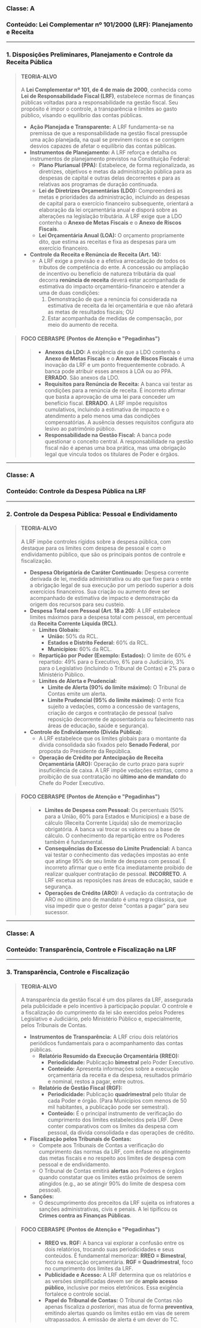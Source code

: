 ### **Classe:** A
### **Conteúdo:** Lei Complementar nº 101/2000 (LRF): Planejamento e Receita

---

### **1. Disposições Preliminares, Planejamento e Controle da Receita Pública**

> #### **TEORIA-ALVO**
> A **Lei Complementar nº 101, de 4 de maio de 2000**, conhecida como **Lei de Responsabilidade Fiscal (LRF)**, estabelece normas de finanças públicas voltadas para a responsabilidade na gestão fiscal. Seu propósito é impor o controle, a transparência e limites ao gasto público, visando o equilíbrio das contas públicas.
>
> * **Ação Planejada e Transparente:** A LRF fundamenta-se na premissa de que a responsabilidade na gestão fiscal pressupõe uma ação planejada, na qual se previnem riscos e se corrigem desvios capazes de afetar o equilíbrio das contas públicas.
> * **Instrumentos de Planejamento:** A LRF reforça e detalha os instrumentos de planejamento previstos na Constituição Federal:
>     * **Plano Plurianual (PPA):** Estabelece, de forma regionalizada, as diretrizes, objetivos e metas da administração pública para as despesas de capital e outras delas decorrentes e para as relativas aos programas de duração continuada.
>     * **Lei de Diretrizes Orçamentárias (LDO):** Compreenderá as metas e prioridades da administração, incluindo as despesas de capital para o exercício financeiro subsequente, orientará a elaboração da lei orçamentária anual e disporá sobre as alterações na legislação tributária. A LRF exige que a LDO contenha o **Anexo de Metas Fiscais** e o **Anexo de Riscos Fiscais**.
>     * **Lei Orçamentária Anual (LOA):** O orçamento propriamente dito, que estima as receitas e fixa as despesas para um exercício financeiro.
> * **Controle da Receita e Renúncia de Receita (Art. 14):**
>     * A LRF exige a previsão e a efetiva arrecadação de todos os tributos de competência do ente. A concessão ou ampliação de incentivo ou benefício de natureza tributária da qual decorra **renúncia de receita** deverá estar acompanhada de estimativa do impacto orçamentário-financeiro e atender a uma de duas condições:
>         1.  Demonstração de que a renúncia foi considerada na estimativa de receita da lei orçamentária e que não afetará as metas de resultados fiscais; OU
>         2.  Estar acompanhada de medidas de compensação, por meio do aumento de receita.

> #### **FOCO CEBRASPE (Pontos de Atenção e "Pegadinhas")**
> > * **Anexos da LDO:** A exigência de que a LDO contenha o **Anexo de Metas Fiscais** e o **Anexo de Riscos Fiscais** é uma inovação da LRF e um ponto frequentemente cobrado. A banca pode atribuir esses anexos à LOA ou ao PPA. **ERRADO**. São anexos da LDO.
> > * **Requisitos para Renúncia de Receita:** A banca vai testar as condições para a renúncia de receita. É incorreto afirmar que basta a aprovação de uma lei para conceder um benefício fiscal. **ERRADO**. A LRF impõe requisitos cumulativos, incluindo a estimativa de impacto e o atendimento a pelo menos uma das condições compensatórias. A ausência desses requisitos configura ato lesivo ao patrimônio público.
> > * **Responsabilidade na Gestão Fiscal:** A banca pode questionar o conceito central. A responsabilidade na gestão fiscal não é apenas uma boa prática, mas uma obrigação legal que vincula todos os titulares de Poder e órgãos.

---

### **Classe:** A
### **Conteúdo:** Controle da Despesa Pública na LRF

---

### **2. Controle da Despesa Pública: Pessoal e Endividamento**

> #### **TEORIA-ALVO**
> A LRF impõe controles rígidos sobre a despesa pública, com destaque para os limites com despesa de pessoal e com o endividamento público, que são os principais pontos de controle e fiscalização.
>
> * **Despesa Obrigatória de Caráter Continuado:** Despesa corrente derivada de lei, medida administrativa ou ato que fixe para o ente a obrigação legal de sua execução por um período superior a dois exercícios financeiros. Sua criação ou aumento deve ser acompanhado de estimativa de impacto e demonstração da origem dos recursos para seu custeio.
> * **Despesa Total com Pessoal (Art. 18 a 20):** A LRF estabelece limites máximos para a despesa total com pessoal, em percentual da **Receita Corrente Líquida (RCL)**.
>     * **Limites Globais:**
>         * **União:** 50% da RCL.
>         * **Estados e Distrito Federal:** 60% da RCL.
>         * **Municípios:** 60% da RCL.
>     * **Repartição por Poder (Exemplo: Estados):** O limite de 60% é repartido: 49% para o Executivo, 6% para o Judiciário, 3% para o Legislativo (incluindo o Tribunal de Contas) e 2% para o Ministério Público.
>     * **Limites de Alerta e Prudencial:**
>         * **Limite de Alerta (90% do limite máximo):** O Tribunal de Contas emite um alerta.
>         * **Limite Prudencial (95% do limite máximo):** O ente fica sujeito a vedações, como a concessão de vantagens, criação de cargos e contratação de pessoal (salvo reposição decorrente de aposentadoria ou falecimento nas áreas de educação, saúde e segurança).
> * **Controle do Endividamento (Dívida Pública):**
>     * A LRF estabelece que os limites globais para o montante da dívida consolidada são fixados pelo **Senado Federal**, por proposta do Presidente da República.
>     * **Operação de Crédito por Antecipação de Receita Orçamentária (ARO):** Operação de curto prazo para suprir insuficiência de caixa. A LRF impõe vedações estritas, como a proibição de sua contratação no **último ano de mandato** do Chefe do Poder Executivo.

> #### **FOCO CEBRASPE (Pontos de Atenção e "Pegadinhas")**
> > * **Limites de Despesa com Pessoal:** Os percentuais (50% para a União, 60% para Estados e Municípios) e a base de cálculo (Receita Corrente Líquida) são de memorização obrigatória. A banca vai trocar os valores ou a base de cálculo. O conhecimento da repartição entre os Poderes também é fundamental.
> > * **Consequências do Excesso do Limite Prudencial:** A banca vai testar o conhecimento das vedações impostas ao ente que atinge 95% de seu limite de despesa com pessoal. É incorreto afirmar que o ente fica imediatamente proibido de realizar qualquer contratação de pessoal. **INCORRETO**. A LRF excetua as reposições nas áreas de educação, saúde e segurança.
> > * **Operações de Crédito (ARO):** A vedação da contratação de ARO no último ano de mandato é uma regra clássica, que visa impedir que o gestor deixe "contas a pagar" para seu sucessor.

---

### **Classe:** A
### **Conteúdo:** Transparência, Controle e Fiscalização na LRF

---

### **3. Transparência, Controle e Fiscalização**

> #### **TEORIA-ALVO**
> A transparência da gestão fiscal é um dos pilares da LRF, assegurada pela publicidade e pelo incentivo à participação popular. O controle e a fiscalização do cumprimento da lei são exercidos pelos Poderes Legislativo e Judiciário, pelo Ministério Público e, especialmente, pelos Tribunais de Contas.
>
> * **Instrumentos de Transparência:** A LRF criou dois relatórios periódicos fundamentais para o acompanhamento das contas públicas.
>     * **Relatório Resumido da Execução Orçamentária (RREO):**
>         * **Periodicidade:** Publicação **bimestral** pelo Poder Executivo.
>         * **Conteúdo:** Apresenta informações sobre a execução orçamentária da receita e da despesa, resultados primário e nominal, restos a pagar, entre outros.
>     * **Relatório de Gestão Fiscal (RGF):**
>         * **Periodicidade:** Publicação **quadrimestral** pelo titular de cada Poder e órgão. (Para Municípios com menos de 50 mil habitantes, a publicação pode ser semestral).
>         * **Conteúdo:** É o principal instrumento de verificação do cumprimento dos limites estabelecidos pela LRF. Deve conter comparativos com os limites da despesa com pessoal, da dívida consolidada e das operações de crédito.
> * **Fiscalização pelos Tribunais de Contas:**
>     * Compete aos Tribunais de Contas a verificação do cumprimento das normas da LRF, com ênfase no atingimento das metas fiscais e no respeito aos limites de despesa com pessoal e de endividamento.
>     * O Tribunal de Contas emitirá **alertas** aos Poderes e órgãos quando constatar que os limites estão próximos de serem atingidos (e.g., ao se atingir 90% do limite de despesa com pessoal).
> * **Sanções:**
>     * O descumprimento dos preceitos da LRF sujeita os infratores a sanções administrativas, civis e penais. A lei tipificou os **Crimes contra as Finanças Públicas**.

> #### **FOCO CEBRASPE (Pontos de Atenção e "Pegadinhas")**
> > * **RREO vs. RGF:** A banca vai explorar a confusão entre os dois relatórios, trocando suas periodicidades e seus conteúdos. É fundamental memorizar: **RREO = Bimestral**, foco na execução orçamentária. **RGF = Quadrimestral**, foco no cumprimento dos limites da LRF.
> > * **Publicidade e Acesso:** A LRF determina que os relatórios e as versões simplificadas devem ser de **amplo acesso público**, inclusive por meios eletrônicos. Essa exigência fortalece o controle social.
> > * **Papel do Tribunal de Contas:** O Tribunal de Contas não apenas fiscaliza *a posteriori*, mas atua de forma **preventiva**, emitindo alertas quando os limites estão em vias de serem ultrapassados. A emissão de alerta é um dever do TC.